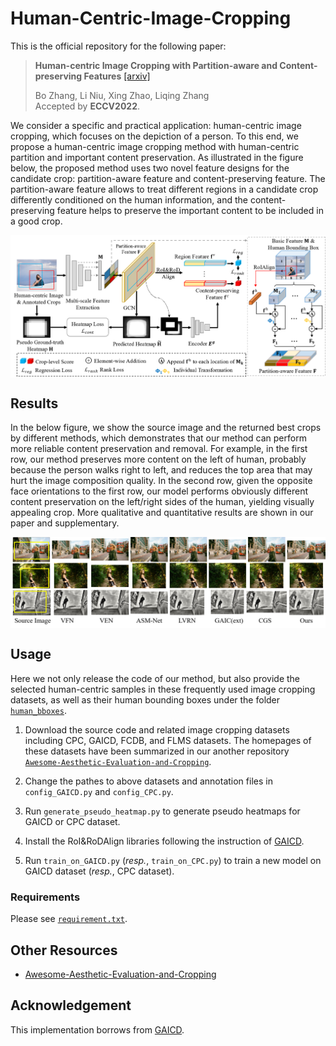 # Human-Centric-Image-Cropping

This is the official repository for the following paper:

> **Human-centric Image Cropping with Partition-aware and Content-preserving Features** [[arxiv]](https://arxiv.org/pdf/2207.10269.pdf)
>
> Bo Zhang, Li Niu, Xing Zhao, Liqing Zhang<br>
> Accepted by **ECCV2022**.

We consider a specific and practical application: human-centric image cropping, which focuses on the depiction of a person. 
To this end, we propose a human-centric image cropping method with human-centric partition and important content preservation.
As illustrated in the figure below, the proposed method uses two novel feature designs for the candidate crop: partition-aware feature and content-preserving feature.
The partition-aware feature allows to treat different regions in a candidate crop differently conditioned on the human information, 
and the content-preserving feature helps to preserve the important content to be included in a good crop.

<div align="center">
  <img src='https://github.com/bcmi/Human-Centric-Image-Cropping/blob/main/figures/pipeline.png' align="center" width=800>
</div>

## Results

In the below figure, we show the source image and the returned best crops by different methods, which demonstrates that our method can perform more reliable content preservation and removal. For example, in the first row, our method preserves more content on the left of human, probably because the person walks right to left, and reduces the top area that may hurt the image composition quality. In the second row, given the opposite face orientations to the first row, our model performs obviously different content preservation on the left/right sides of the human, yielding visually appealing crop. More qualitative and quantitative results are shown in our paper and supplementary.

<div align="center">
  <img src='https://github.com/bcmi/Human-Centric-Image-Cropping/blob/main/figures/qualitative_comparison.png' align="center" width=800>
</div>


## Usage

Here we not only release the code of our method, but also provide the selected human-centric samples in these frequently used image cropping datasets, 
as well as their human bounding boxes under the folder 
[``human_bboxes``](https://github.com/bcmi/Human-Centric-Image-Cropping/tree/main/human_bboxes).

1. Download the source code and related image cropping datasets including CPC, GAICD, FCDB, and FLMS datasets. 
The homepages of these datasets have been summarized in our another repository 
[``Awesome-Aesthetic-Evaluation-and-Cropping``](https://github.com/bcmi/Awesome-Aesthetic-Evaluation-and-Cropping).

2. Change the pathes to above datasets and annotation files in ``config_GAICD.py`` and ``config_CPC.py``.

3. Run ``generate_pseudo_heatmap.py`` to generate pseudo heatmaps for GAICD or CPC dataset. 

4. Install the RoI&RoDAlign libraries following the instruction of [GAICD](https://github.com/HuiZeng/Grid-Anchor-based-Image-Cropping-Pytorch).

5. Run ``train_on_GAICD.py`` (*resp.*, ``train_on_CPC.py``) to train a new model on GAICD dataset (*resp.*, CPC dataset).

### Requirements
Please see [``requirement.txt``](./requirements.txt).

## Other Resources

+ [Awesome-Aesthetic-Evaluation-and-Cropping](https://github.com/bcmi/Awesome-Aesthetic-Evaluation-and-Cropping)

## Acknowledgement<a name="codesource"></a> 

This implementation borrows from [GAICD](https://github.com/HuiZeng/Grid-Anchor-based-Image-Cropping-Pytorch).

